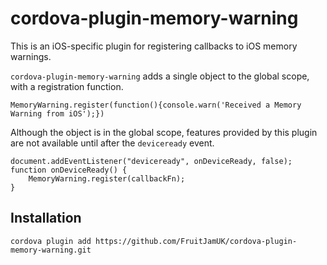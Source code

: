 <!---
# license: Licensed to the Apache Software Foundation (ASF) under one
#         or more contributor license agreements.  See the NOTICE file
#         distributed with this work for additional information
#         regarding copyright ownership.  The ASF licenses this file
#         to you under the Apache License, Version 2.0 (the
#         "License"); you may not use this file except in compliance
#         with the License.  You may obtain a copy of the License at
#
#           http://www.apache.org/licenses/LICENSE-2.0
#
#         Unless required by applicable law or agreed to in writing,
#         software distributed under the License is distributed on an
#         "AS IS" BASIS, WITHOUT WARRANTIES OR CONDITIONS OF ANY
#         KIND, either express or implied.  See the License for the
#         specific language governing permissions and limitations
#         under the License.
-->

# cordova-plugin-memory-warning

This is an iOS-specific plugin for registering callbacks to iOS memory warnings.

`cordova-plugin-memory-warning` adds a single object to the global scope, with a registration function.

```
MemoryWarning.register(function(){console.warn('Received a Memory Warning from iOS');})
```

Although the object is in the global scope, features provided by this plugin
are not available until after the `deviceready` event.

    document.addEventListener("deviceready", onDeviceReady, false);
    function onDeviceReady() {
        MemoryWarning.register(callbackFn);
    }

## Installation

    cordova plugin add https://github.com/FruitJamUK/cordova-plugin-memory-warning.git
